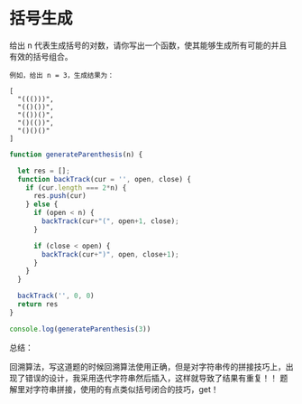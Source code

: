 
# 括号生成

给出 n 代表生成括号的对数，请你写出一个函数，使其能够生成所有可能的并且有效的括号组合。
```
例如，给出 n = 3，生成结果为：

[
  "((()))",
  "(()())",
  "(())()",
  "()(())",
  "()()()"
]
```

```js
function generateParenthesis(n) {

  let res = [];
  function backTrack(cur = '', open, close) {
    if (cur.length === 2*n) {
      res.push(cur)
    } else {
      if (open < n) {
        backTrack(cur+"(", open+1, close);
      }

      if (close < open) {
        backTrack(cur+")", open, close+1);
      }
    }
  }

  backTrack('', 0, 0)
  return res
}

console.log(generateParenthesis(3))
```

总结：

回溯算法，写这道题的时候回溯算法使用正确，但是对字符串传的拼接技巧上，出现了错误的设计，我采用迭代字符串然后插入，这样就导致了结果有重复！！
题解里对字符串拼接，使用的有点类似括号闭合的技巧，get！

